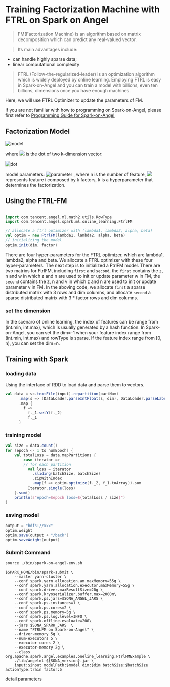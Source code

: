 # Training Factorization Machine with FTRL on Spark on Angel

> FM(Factorization Machine) is an algorithm based on matrix decomposition which can predict any real-valued vector.

> Its main advantages include: 

- can handle highly sparse data; 
- linear computational complexity

> FTRL (Follow-the-regularized-leader) is an optimization algorithm which is widely deployed by online learning. Employing FTRL is easy in Spark-on-Angel and you can train a model with billions, even ten billions, dimensions once you have enough machines.

Here, we will use FTRL Optimizer to update the parameters of FM.

If you are not familiar with how to programming on Spark-on-Angel, please first refer to [Programming Guide for Spark-on-Angel](https://github.com/Angel-ML/angel/blob/master/docs/programmers_guide/spark_on_angel_programing_guide_en.md);

## Factorization Model

![model](http://latex.codecogs.com/png.latex?\dpi{150}\hat{y}(x)=b+\sum_{i=1}^n{w_ix_i}+\sum_{i=1}^{n-1}\sum_{j=i+1}^n<v_i,v_j>x_ix_j)

where ![](http://latex.codecogs.com/png.latex?\dpi{100}\inline%20<v_i,v_j>) is the dot of two k-dimension vector:

![dot](http://latex.codecogs.com/png.latex?\dpi{150}\inline%20<v_i,v_j>=\sum_{i=1}^kv_{i,f}\cdot%20v_{j,f})

model parameters:
![parameter](http://latex.codecogs.com/png.latex?\dpi{100}\inlinew_0\in%20w\in%20R^n,V\in%20R^{n\times%20k})
, where n is the number of feature, ![](http://latex.codecogs.com/png.latex?\dpi{100}\inline%20v_i) represents feature i composed by k factors, k is a hyperparameter that determines the factorization.


## Using the FTRL-FM

```scala

import com.tencent.angel.ml.math2.utils.RowType
import com.tencent.angel.spark.ml.online_learning.FtrlFM

// allocate a ftrl optimizer with (lambda1, lambda2, alpha, beta)
val optim = new FtrlFM(lambda1, lambda2, alpha, beta)
// initializing the model
optim.init(dim, factor)
```

There are four hyper-parameters for the FTRL optimizer, which are lambda1, lambda2, alpha and beta. We allocate a FTRL optimizer with these four hyper-parameters. The next step is to initialized a FtrlFM model. There are two matrixs for FtrlFM, including `first` and `second`, the `first` contains the z, n and w in which z and n are used to init or update parameter w in FM, the `second` contains the z, n and v in which z and n are used to init or update parameter v in FM. In the aboving code, we allocate `first` a sparse distributed matrix with 3 rows and dim columns, and allocate `second` a sparse distributed matrix with 3 * factor rows and dim columns.

### set the dimension
In the scenaro of online learning, the index of features can be range from (int.min, int.max), which is usually generated by a hash function. In Spark-on-Angel, you can set the dim=-1 when your feature index range from (int.min, int.max) and rowType is sparse. If the feature index range from [0, n), you can set the dim=n.


## Training with Spark

### loading data
Using the interface of RDD to load data and parse them to vectors.
```scala
val data = sc.textFile(input).repartition(partNum)
      .map(s => (DataLoader.parseIntFloat(s, dim), DataLoader.parseLabel(s, false)))
      .map {
        f =>
          f._1.setY(f._2)
          f._1
      }
```
### training model
```scala
val size = data.count()
for (epoch <- 1 to numEpoch) {
    val totalLoss = data.mapPartitions {
        case iterator =>
        // for each partition
          val loss = iterator
            .sliding(batchSize, batchSize)
            .zipWithIndex
            .map(f => optim.optimize(f._2, f_1.toArray)).sum
          Iterator.single(loss)
    }.sum()
    println(s"epoch=$epoch loss=${totalLoss / size}")
}
```


### saving model
```scala
output = "hdfs://xxx"
optim.weight
optim.save(output + "/back")
optim.saveWeight(output)
```

### Submit Command

```shell
source ./bin/spark-on-angel-env.sh
 
$SPARK_HOME/bin/spark-submit \
    --master yarn-cluster \
    --conf spark.yarn.allocation.am.maxMemory=55g \
    --conf spark.yarn.allocation.executor.maxMemory=55g \
    --conf spark.driver.maxResultSize=20g \
    --conf spark.kryoserializer.buffer.max=2000m\
    --conf spark.ps.jars=$SONA_ANGEL_JARS \
    --conf spark.ps.instances=1 \
    --conf spark.ps.cores=2 \
    --conf spark.ps.memory=5g \
    --conf spark.ps.log.level=INFO \
    --conf spark.offline.evaluate=200\
    --jars $SONA_SPARK_JARS  \
    --name "FTRLFM on Spark-on-Angel" \
    --driver-memory 5g \
    --num-executors 5 \
    --executor-cores 2 \
    --executor-memory 2g \
    --class org.apache.spark.angel.examples.oneline_learning.FtrlFMExample \
    ./lib/angelml-${SONA_version}.jar \
    input:$input modelPath:$model dim:$dim batchSize:$batchSize actionType:train factor:5
```
[detail parameters](https://github.com/Angel-ML/sona/tree/master/angelml/src/main/scala/org/apache/spark/angel/examples/online_learning/FtrlFMExample) 